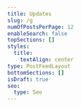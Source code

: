 ```yaml
---
title: Updates
slug: /g
numOfPostsPerPage: 12
enableSearch: false
topSections: []
styles:
  title:
    textAlign: center
type: PostFeedLayout
bottomSections: []
isDraft: true
seo:
  type: Seo
---
```

